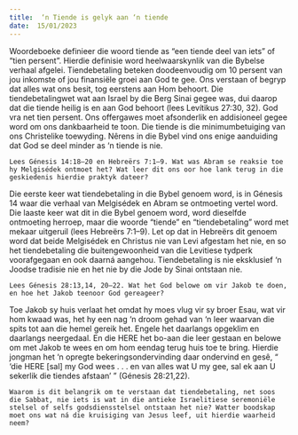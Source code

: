 ```yaml
---
title:  ‘n Tiende is gelyk aan ‘n tiende
date:  15/01/2023
---
```


Woordeboeke definieer die woord tiende as “een tiende deel van iets” of “tien persent”. Hierdie definisie word heelwaarskynlik van die Bybelse verhaal afgelei. Tiendebetaling beteken doodeenvoudig om 10 persent van jou inkomste of jou finansiële groei aan God te gee. Ons verstaan of begryp dat alles wat ons besit, tog eerstens aan Hom behoort. Die tiendebetalingwet wat aan Israel by die Berg Sinai gegee was, dui daarop dat die tiende heilig is en aan God behoort (lees Levítikus 27:30, 32). God vra net tien persent. Ons offergawes moet afsonderlik en addisioneel gegee word om ons dankbaarheid te toon. Die tiende is die minimumbetuiging van ons Christelike toewyding.  Nêrens in die Bybel vind ons enige aanduiding dat God se deel minder as ‘n tiende is nie.

`Lees Génesis 14:18–20 en Hebreërs 7:1–9. Wat was Abram se reaksie toe hy Melgisédek ontmoet het? Wat leer dit ons oor hoe lank terug in die geskiedenis hierdie praktyk dateer?`

Die eerste keer wat tiendebetaling in die Bybel genoem word, is in Génesis 14 waar die verhaal van Melgisédek en Abram se ontmoeting vertel word. Die laaste keer wat dit in die Bybel genoem word, word dieselfde ontmoeting herroep, maar die woorde “tiende” en “tiendebetaling” word met mekaar uitgeruil (lees Hebreërs 7:1–9). Let op dat in Hebreërs dit genoem word dat beide Melgisédek en Christus nie van Levi afgestam het nie, en so het tiendebetaling die buitengewoonheid van die Levitiese tydperk voorafgegaan en ook daarná aangehou. Tiendebetaling is nie eksklusief ‘n Joodse tradisie nie en het nie by die Jode by Sinai ontstaan nie.

`Lees Génesis 28:13,14, 20–22. Wat het God belowe om vir Jakob te doen, en hoe het Jakob teenoor God gereageer?`

Toe Jakob sy huis verlaat het omdat hy moes vlug vir sy broer Esau, wat vir hom kwaad was, het hy een nag ‘n droom gehad van ‘n leer waarvan die spits tot aan die hemel gereik het. Engele het daarlangs opgeklim en daarlangs neergedaal. En die HERE het bo-aan die leer gestaan en belowe om met Jakob te wees en om hom eendag terug huis toe te bring. Hierdie jongman het ‘n opregte bekeringsondervinding daar ondervind en gesê, “ ‘die HERE [sal] my God wees . . . en van alles wat U my gee, sal ek aan U sekerlik die tiendes afstaan’ ” (Génesis 28:21,22).

`Waarom is dit belangrik om te verstaan dat tiendebetaling, net soos die Sabbat, nie iets is wat in die antieke Israelitiese seremoniële stelsel of selfs godsdiensstelsel ontstaan het nie? Watter boodskap moet ons wat ná die kruisiging van Jesus leef, uit hierdie waarheid neem?`